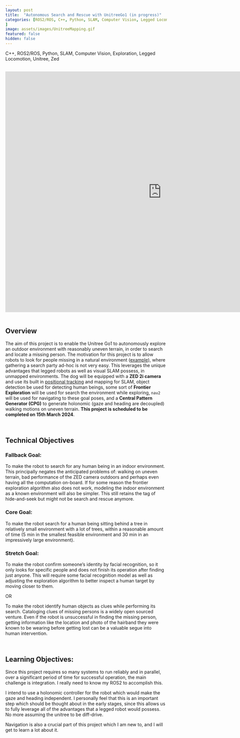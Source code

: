 ```yaml
---
layout: post
title:  "Autonomous Search and Rescue with UnitreeGo1 (in progress)"
categories: [ROS2/ROS, C++, Python, SLAM, Computer Vision, Legged Locomotion, Unitree, Zed, Exploration, Motion Planning, Dynamic Systems,Controls, Data Structures
]
image: assets/images/UnitreeMapping.gif
featured: false
hidden: false
---
```


C++, ROS2/ROS, Python, SLAM, Computer Vision, Exploration, Legged Locomotion, Unitree, Zed

<br>

<div align="center"><iframe width="972" height="750" src="https://www.youtube.com/embed/eCHhzRkATEU" title="Visual SLAM with Zed2i and UnitreeGo1" frameborder="0" allow="accelerometer; autoplay; clipboard-write; encrypted-media; gyroscope; picture-in-picture; web-share" allowfullscreen></iframe></div>

<br>

## Overview
The aim of this project is to enable the Unitree Go1 to autonomously explore an outdoor environment with reasonably uneven terrain, in order to search and locate a missing person.
The motivation for this project is to allow robots to look for people missing in a natural environment ([example](https://www.youtube.com/watch?v=Fmxt7NZzmmU)), where gathering a search party ad-hoc is not very easy. 
This leverages the unique advantages that legged robots as well as visual SLAM possess, in unmapped environments. 
The dog will be equipped with a **ZED 2i camera** and use its built in [positional tracking](https://www.stereolabs.com/docs/positional-tracking) and mapping for SLAM, object detection be used for detecting human beings, some sort of **Frontier Exploration** will be used for search the environment while exploring, `nav2` will be used for navigating to these goal poses, and a **Central Pattern Generator (CPG)** to generate holonomic (gaze and heading are decoupled) walking motions on uneven terrain.
**This project is scheduled to be completed on 15th March 2024**.

<br>

## Technical Objectives

### Fallback Goal:
To make the robot to search for any human being in an indoor environment. This principally
negates the anticipated problems of: walking on uneven terrain, bad performance of the ZED
camera outdoors and perhaps even having all the computation on-board. If for some reason the
frontier exploration algorithm also does not work, modeling the indoor environment as a known
environment will also be simpler. This still retains the tag of hide-and-seek but might not be
search and rescue anymore.

### Core Goal:
To make the robot search for a human being sitting behind a tree in relatively small environment
with a lot of trees, within a reasonable amount of time (5 min in the smallest feasible
environment and 30 min in an impressively large environment).

### Stretch Goal:
To make the robot confirm someone’s identity by facial recognition, so it only looks for specific
people and does not finish its operation after finding just anyone. This will require some facial
recognition model as well as adjusting the exploration algorithm to better inspect a human target
by moving closer to them.

OR

To make the robot identify human objects as clues while performing its search. Cataloging clues
of missing persons is a widely open sourced venture. Even if the robot is unsuccessful in finding
the missing person, getting information like the location and photo of the hairband they were
known to be wearing before getting lost can be a valuable segue into human intervention.

<br>

## Learning Objectives:
Since this project requires so many systems to run reliably and in parallel, over a significant
period of time for successful operation, the main challenge is integration. I really need to know
my ROS2 to accomplish this.

I intend to use a holonomic controller for the robot which would make the gaze and heading
independent. I personally feel that this is an important step which should be thought about in the
early stages, since this allows us to fully leverage all of the advantages that a legged robot
would possess. No more assuming the unitree to be diff-drive.

Navigation is also a crucial part of this project which I am new to, and I will get to learn a lot
about it.

<br>


